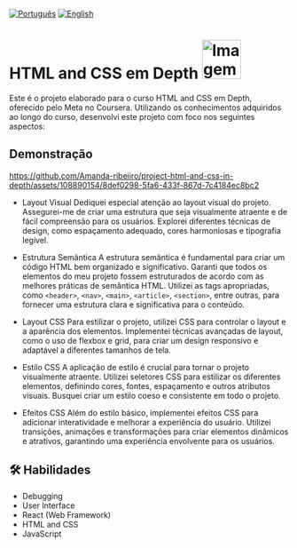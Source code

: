 [![Português](https://img.shields.io/badge/Idioma-Portugu%C3%AAs-green)](README.pt.md)
[![English](https://img.shields.io/badge/Language-English-green)](README.md)

# HTML and CSS em Depth <img src="https://th.bing.com/th/id/OIP.L5MBP2lB2KENDlRirmcnMAAAAA?pid=ImgDet&rs=1" alt="Imagem" width="70"/>

Este é o projeto elaborado para o curso HTML and CSS em Depth, oferecido pelo Meta no Coursera. Utilizando os conhecimentos adquiridos ao longo do curso, desenvolvi este projeto com foco nos seguintes aspectos:

## Demonstração

https://github.com/Amanda-ribeiiro/project-html-and-css-in-depth/assets/108890154/8def0298-5fa6-433f-867d-7c4184ec8bc2

- Layout Visual
Dediquei especial atenção ao layout visual do projeto. Assegurei-me de criar uma estrutura que seja visualmente atraente e de fácil compreensão para os usuários. Explorei diferentes técnicas de design, como espaçamento adequado, cores harmoniosas e tipografia legível.

- Estrutura Semântica
A estrutura semântica é fundamental para criar um código HTML bem organizado e significativo. Garanti que todos os elementos do meu projeto fossem estruturados de acordo com as melhores práticas de semântica HTML. Utilizei as tags apropriadas, como `<header>`, `<nav>`, `<main>`, `<article>`, `<section>`, entre outras, para fornecer uma estrutura clara e significativa para o conteúdo.

- Layout CSS
Para estilizar o projeto, utilizei CSS para controlar o layout e a aparência dos elementos. Implementei técnicas avançadas de layout, como o uso de flexbox e grid, para criar um design responsivo e adaptável a diferentes tamanhos de tela.

- Estilo CSS
A aplicação de estilo é crucial para tornar o projeto visualmente atraente. Utilizei seletores CSS para estilizar os diferentes elementos, definindo cores, fontes, espaçamento e outros atributos visuais. Busquei criar um estilo coeso e consistente em todo o projeto.

- Efeitos CSS
Além do estilo básico, implementei efeitos CSS para adicionar interatividade e melhorar a experiência do usuário. Utilizei transições, animações e transformações para criar elementos dinâmicos e atrativos, garantindo uma experiência envolvente para os usuários.

## 🛠 Habilidades

- Debugging
- User Interface
- React (Web Framework)
- HTML and CSS
- JavaScript

